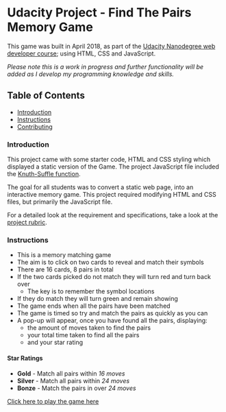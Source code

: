 # Udacity Project - Find The Pairs Memory Game

This game was built in April 2018, as part of the [Udacity Nanodegree web developer course](https://eu.udacity.com/course/front-end-web-developer-nanodegree--nd001); using HTML, CSS and JavaScript.

*Please note this is a work in progress and further functionality will be added as I develop my programming knowledge and skills.*

## Table of Contents

* [Introduction](#introduction)
* [Instructions](#instructions)
* [Contributing](#contributing)

### Introduction

This project came with some starter code, HTML and CSS styling which displayed a static version of the Game. The project JavaScript file included the [Knuth-Suffle function](https://github.com/Daplie/knuth-shuffle).

The goal for all students was to convert a static web page, into an interactive memory game. This project required modifying HTML and CSS files, but primarily the JavaScript file.

For a detailed look at the requirement and specifications, take a look at the [project rubric](https://review.udacity.com/#!/rubrics/591/view).

### Instructions

- This is a memory matching game
- The aim is to click on two cards to reveal and match their symbols
- There are 16 cards, 8 pairs in total
- If the two cards picked do not match they will turn red and turn back over
  * The key is to remember the symbol locations
- If they do match they will turn green and remain showing
- The game ends when all the pairs have been matched
- The game is timed so try and match the pairs as quickly as you can
- A pop-up will appear, once you have found all the pairs, displaying:
  * the amount of moves taken to find the pairs
  * your total time taken to find all the pairs
  * and your star rating

#### Star Ratings

- **Gold** - Match all pairs within _16 moves_
- **Silver** - Match all pairs within _24 moves_
- **Bonze** - Match the pairs in over _24 moves_


[Click here to play the game here](https://sanderson781.github.io/fend-project-memory-game/)
